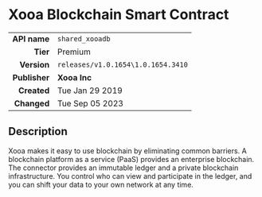 # Xooa Blockchain Smart Contract
| | |
|-:|-|
|**API name**|`shared_xooadb`|
|**Tier**|Premium|
|**Version**|`releases/v1.0.1654\1.0.1654.3410`|
|**Publisher**|**Xooa Inc**|
|**Created**|Tue Jan 29 2019|
|**Changed**|Tue Sep 05 2023|

## Description
Xooa makes it easy to use blockchain by eliminating common barriers. A blockchain platform as a service (PaaS) provides an enterprise blockchain. The connector provides an immutable ledger and a private blockchain infrastructure. You control who can view and participate in the ledger, and you can shift your data to your own network at any time.
